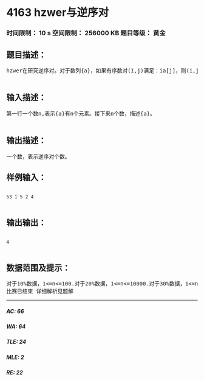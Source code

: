 # 4163 hzwer与逆序对   
### 时间限制： 10 s     空间限制： 256000 KB     题目等级： 黄金  
## 题目描述：  

<pre>
hzwer在研究逆序对。对于数列{a}，如果有序数对(I,j)满足：i<j,a[i]>a[j]，则(i,j)是一对逆序对。给定一个数列{a}，求逆序对个数。输入数据较大，请使用scanf代替cin读入。  

</pre>
  
  
## 输入描述：  

<pre>
第一行一个数n,表示{a}有n个元素。接下来n个数，描述{a}。  

</pre>
  
  
## 输出描述：  

<pre>
一个数，表示逆序对个数。
</pre>
  
  
## 样例输入：  

<pre><code>
53 1 5 2 4  

</code></pre>
  
  
## 输出输出：  

<pre><code>
4  

</code></pre>
  
  
## 数据范围及提示：  

<pre>
对于10%数据，1<=n<=100.对于20%数据，1<=n<=10000.对于30%数据，1<=n<=100000.对于100%数据，1<=n<=1000000,1<=a[i]<=10^8.tips:我没有想故意卡你们时限。一点这样的意思都没有。你们不要听风就是雨……  
比赛已结束 详细解析见题解
</pre>
  
  
***  

##### AC: 66  
##### WA: 64  
##### TLE: 24  
##### MLE: 2  
##### RE: 22  
